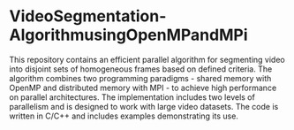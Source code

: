 # VideoSegmentation-AlgorithmusingOpenMPandMPi

This repository contains an efficient parallel algorithm for segmenting video into disjoint sets of homogeneous frames based on defined criteria. The algorithm combines two programming paradigms - shared memory with OpenMP and distributed memory with MPI - to achieve high performance on parallel architectures. The implementation includes two levels of parallelism and is designed to work with large video datasets. The code is written in C/C++ and includes examples demonstrating its use.
